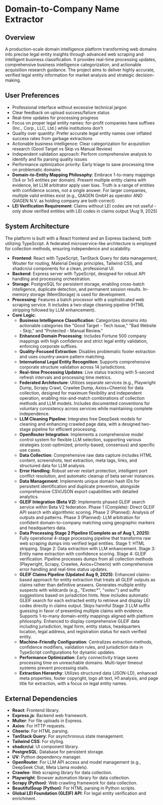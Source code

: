 # Domain-to-Company Name Extractor

## Overview
A production-scale domain intelligence platform transforming web domains into precise legal entity insights through advanced web scraping and intelligent business classification. It provides real-time processing updates, comprehensive business intelligence categorization, and actionable acquisition research guidance. The project aims to deliver highly accurate, verified legal entity information for market analysis and strategic decision-making.

## User Preferences
- Professional interface without excessive technical jargon
- Clear feedback on upload success/failure status
- Real-time updates for processing progress
- Focus on proper legal entity names: for-profit companies have suffixes (Inc., Corp., LLC, Ltd.) while institutions don't
- Quality over quantity: Prefer accurate legal entity names over inflated success rates from garbage extractions
- Actionable business intelligence: Clear categorization for acquisition research (Good Target vs Skip vs Manual Review)
- Independent validation approach: Perform comprehensive analysis to identify and fix parsing quality issues
- Performance optimization priority: Early triage to save processing time on problematic domains
- **Domain-to-Entity Mapping Philosophy**: Embrace 1-to-many mappings (1x4 or 1x5 entities per domain). Present multiple entity claims with evidence, let LLM arbitrator apply user bias. Truth is a range of entities with confidence scores, not a single answer. For larger companies, multiple valid entities exist (e.g., QIAGEN GmbH as operator AND QIAGEN N.V. as holding company are both correct)
- **LEI Verification Requirement**: Claims without LEI codes are not useful - only show verified entities with LEI codes in claims output (Aug 9, 2025)

## System Architecture
The platform is built with a React frontend and an Express backend, both utilizing TypeScript. A federated microservice-like architecture is employed for collection methods, ensuring independence and scalability.

- **Frontend**: React with TypeScript, TanStack Query for data management, Wouter for routing, Material Design principles, Tailwind CSS, and shadcn/ui components for a clean, professional UI.
- **Backend**: Express server with TypeScript, designed for robust API handling and processing orchestration.
- **Storage**: PostgreSQL for persistent storage, enabling cross-batch intelligence, duplicate detection, and permanent session results. In-memory storage (MemStorage) is used for development.
- **Processing**: Features a batch processor with a sophisticated web scraping service. It includes a two-stage cleaning pipeline (HTML stripping followed by LLM enhancement).
- **Core Logic**:
    - **Business Intelligence Classification**: Categorizes domains into actionable categories like "Good Target - Tech Issue," "Bad Website - Skip," and "Protected - Manual Review."
    - **Enhanced Domain Processing**: Includes Fortune 500 company mappings with high confidence and strict legal entity validation, enforcing corporate suffixes.
    - **Quality-Focused Extraction**: Disables problematic footer extraction and uses country-aware pattern matching.
    - **International Legal Entity Recognition**: Supports comprehensive corporate structure validation across 14 jurisdictions.
    - **Real-time Processing Updates**: Live status tracking with 5-second refresh intervals and processing time metrics.
    - **Federated Architecture**: Utilizes separate services (e.g., Playwright Dump, Scrapy Crawl, Crawlee Dump, Axios+Cheerio) for data collection, designed for maximum flexibility and independent operation, enabling mix-and-match combinations of collection methods and LLM models. Includes documented conventions for voluntary consistency across services while maintaining complete independence.
    - **LLM Cleaning Pipeline**: Integrates free DeepSeek models for cleaning and enhancing crawled page data, with a designed two-stage pipeline for efficient processing.
    - **OpenRouter Integration**: Implements a comprehensive model control system for flexible LLM selection, supporting various strategies (cost-optimized, priority-based, consensus) and specific use cases.
    - **Data Collection**: Comprehensive raw data capture includes HTML content, screenshots, text extraction, meta tags, links, and structured data for LLM analysis.
    - **Error Handling**: Robust server restart protection, intelligent port conflict resolution, and automatic cleanup of beta server instances.
    - **Data Management**: Implements unique domain hash IDs for persistent identification and duplicate prevention, alongside comprehensive CSV/JSON export capabilities with detailed analytics.
    - **GLEIF Integration (Beta V2)**: Implements phased GLEIF search service within Beta V2 federation. Phase 1 (Complete): Direct GLEIF API search with algorithmic scoring. Phase 2 (Planned): Analysis of outputs and patterns. Phase 3 (Planned): LLM arbitration for confident domain-to-company matching using geographic markers and headquarters data.
    - **Data Processing Stage 2 Pipeline (Complete as of Aug 1, 2025)**: Fully operational 4-stage processing pipeline that transforms raw web scraping dumps into verified legal entities. Stage 1: HTML stripping. Stage 2: Data extraction with LLM enhancement. Stage 3: Entity name extraction with confidence scoring. Stage 4: GLEIF verification. Pipeline processes dumps from all collection methods (Playwright, Scrapy, Crawlee, Axios+Cheerio) with comprehensive error handling and real-time status updates.
    - **GLEIF Claims Pipeline (Updated Aug 9, 2025)**: Enhanced claims-based approach for entity extraction that treats all GLEIF outputs as claims rather than definitive answers. Generates multiple entity suspects with wildcards (e.g., "Evotec*", "*votec*") and suffix suggestions based on jurisdiction hints. Now includes automatic GLEIF search for each extracted entity to retrieve and display LEI codes directly in claims output. Skips harmful Stage 3 LLM suffix guessing in favor of presenting multiple claims with evidence. Supports 1-to-many domain-entity mappings aligned with platform philosophy. Enhanced to display comprehensive GLEIF data including jurisdiction, legal form, entity status, headquarters location, legal address, and registration status for each verified entity.
    - **Machine-Friendly Configuration**: Centralizes extraction methods, confidence modifiers, validation rules, and jurisdiction data in TypeScript configurations for dynamic updates.
    - **Performance Optimization**: Early connectivity triage saves processing time on unreachable domains. Multi-layer timeout systems prevent processing stalls.
    - **Extraction Hierarchy**: Utilizes structured data (JSON-LD), enhanced meta properties, footer copyright, logo alt text, H1 analysis, and page title for extraction, with a focus on legal entity names.

## External Dependencies
- **React**: Frontend library.
- **Express.js**: Backend web framework.
- **Multer**: For file uploads in Express.
- **Axios**: For HTTP requests.
- **Cheerio**: For HTML parsing.
- **TanStack Query**: For asynchronous state management.
- **Tailwind CSS**: For styling.
- **shadcn/ui**: UI component library.
- **PostgreSQL**: Database for persistent storage.
- **UV**: Python dependency manager.
- **OpenRouter**: For LLM API access and model management (e.g., DeepSeek Chat, Meta Llama models).
- **Crawlee**: Web scraping library for data collection.
- **Playwright**: Browser automation library for data collection.
- **Scrapy (Python)**: Web crawling framework for data collection.
- **BeautifulSoup (Python)**: For HTML parsing in Python scripts.
- **Global LEI Foundation (GLEIF) API**: For legal entity verification and enrichment.